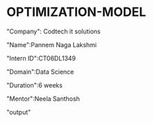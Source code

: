 # OPTIMIZATION-MODEL

"Company": Codtech it solutions 

"Name":Pannem Naga Lakshmi 

"Intern ID":CT06DL1349

"Domain":Data Science 

"Duration":6 weeks 

"Mentor":Neela Santhosh 


"output"


